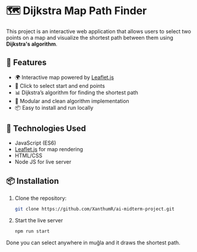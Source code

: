 # 🗺️ Dijkstra Map Path Finder

This project is an interactive web application that allows users to select two points on a map and visualize the shortest path between them using **Dijkstra's algorithm**.

## 🚀 Features

- 🌍 Interactive map powered by [Leaflet.js](https://leafletjs.com/)
- 📍 Click to select start and end points
- 📊 Dijkstra’s algorithm for finding the shortest path
- 🧠 Modular and clean algorithm implementation
- 📦 Easy to install and run locally

## 🧰 Technologies Used

- JavaScript (ES6)
- [Leaflet.js](https://leafletjs.com/) for map rendering
- HTML/CSS
- Node JS for live server

## 📦 Installation

1. Clone the repository:

   ```bash
   git clone https://github.com/XanthumR/ai-midterm-project.git
   ```
2. Start the live server
   ```bash
   npm run start
   ```
Done you can select anywhere in muğla and it draws the shortest path.
